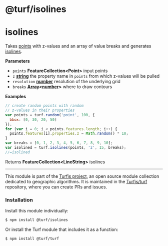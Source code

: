 # @turf/isolines

# isolines

Takes [points](Point) with z-values and an array of
value breaks and generates [isolines](http://en.wikipedia.org/wiki/Isoline).

**Parameters**

-   `points` **FeatureCollection&lt;Point>** input points
-   `z` **[string](https://developer.mozilla.org/en-US/docs/Web/JavaScript/Reference/Global_Objects/String)** the property name in `points` from which z-values will be pulled
-   `resolution` **[number](https://developer.mozilla.org/en-US/docs/Web/JavaScript/Reference/Global_Objects/Number)** resolution of the underlying grid
-   `breaks` **[Array](https://developer.mozilla.org/en-US/docs/Web/JavaScript/Reference/Global_Objects/Array)&lt;[number](https://developer.mozilla.org/en-US/docs/Web/JavaScript/Reference/Global_Objects/Number)>** where to draw contours

**Examples**

```javascript
// create random points with random
// z-values in their properties
var points = turf.random('point', 100, {
  bbox: [0, 30, 20, 50]
});
for (var i = 0; i < points.features.length; i++) {
  points.features[i].properties.z = Math.random() * 10;
}
var breaks = [0, 1, 2, 3, 4, 5, 6, 7, 8, 9, 10];
var isolined = turf.isolines(points, 'z', 15, breaks);
//=isolined
```

Returns **FeatureCollection&lt;LineString>** isolines

---

This module is part of the [Turfjs project](http://turfjs.org/), an open source
module collection dedicated to geographic algorithms. It is maintained in the
[Turfjs/turf](https://github.com/Turfjs/turf) repository, where you can create
PRs and issues.

### Installation

Install this module individually:

```sh
$ npm install @turf/isolines
```

Or install the Turf module that includes it as a function:

```sh
$ npm install @turf/turf
```

